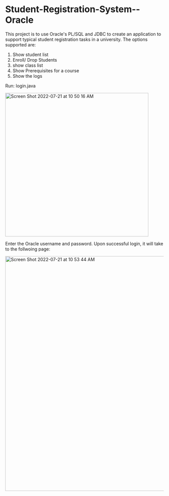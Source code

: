 # Student-Registration-System--Oracle

This project is to use Oracle's PL/SQL and JDBC to create an application to support typical student registration tasks in a university.
The options supported are: 
1. Show student list 
2. Enroll/ Drop Students
3. show class list
4. Show Prerequisites for a course
5. Show the logs

Run: login.java 

<img width="455" alt="Screen Shot 2022-07-21 at 10 50 16 AM" src="https://user-images.githubusercontent.com/63495996/180244393-cfec65b2-241b-4ed0-9ee0-7e488b08a33a.png">

Enter the Oracle username and password. Upon successful login, it will take to the follwoing page:

<img width="744" alt="Screen Shot 2022-07-21 at 10 53 44 AM" src="https://user-images.githubusercontent.com/63495996/180245080-8e2824fb-7261-45b8-8200-931ca7ff67a6.png">


